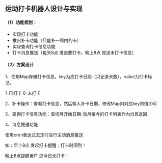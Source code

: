 ## 运动打卡机器人设计与实现

#### （1）功能规划：

- 实现打卡功能
- 推出补卡功能（只能补一周内的卡）
- 实现查询打卡信息功能
- 打卡消息推送（每天8点 推送要打卡。晚上8点 推送未打卡信息）



#### （2）方案设计

1、使用Map存储打卡信息，key为应打卡日期（只记录天数），value为打卡标记。

1-已打卡 0-未打卡


2、补卡操作：查看打卡信息，然后输入补卡日期，修改Map内对应key的值即可


3、查询打卡信息功能：查询月开始日期-当月至今的打卡列表作为消息返回


4、消息推送功能

使用cron表达式去定时进行主动消息推送

如：早上8点 发起打卡提醒：打卡时间到！

晚上8点提醒用户 您今日未打卡！


